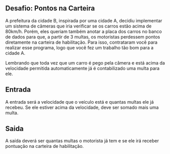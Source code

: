 ## Desafio: Pontos na Carteira

A prefeitura da cidade B, inspirada por uma cidade A, decidiu implementar um sistema de câmeras que iria verificar se os carros estão acima de 80km/h. Porém, eles queriam também anotar a placa dos carros no banco de dados para que, a partir de 3 multas, os motoristas perdessem pontos diretamente na carteira de habilitação. Para isso, contrataram você para realizar esse programa, logo que você fez um trabalho tão bom para a cidade A.

Lembrando que toda vez que um carro é pego pela câmera e está acima da velocidade permitida automaticamente já é contabilizado uma multa para ele.

## Entrada

A entrada será a velocidade que o veículo está e quantas multas ele já recebeu. Se ele estiver acima da velocidade, deve ser somado mais uma multa.


## Saida

A saída deverá ser quantas multas o motorista já tem e se ele irá receber pontuação na carteira de habilitação.
